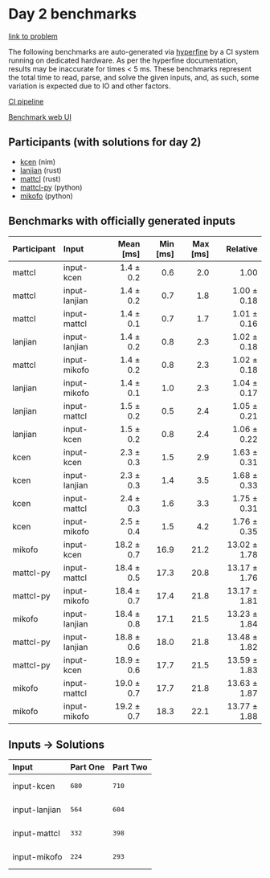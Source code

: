 # Day 2 benchmarks

[link to problem](https://adventofcode.com/2024/day/2)

The following benchmarks are auto-generated via
[hyperfine](https://github.com/sharkdp/hyperfine) by a CI system running on
dedicated hardware. As per the hyperfine documentation, results may be
inaccurate for times < 5 ms. These benchmarks represent the total time to read,
parse, and solve the given inputs, and, as such, some variation is expected due
to IO and other factors.

[CI pipeline](http://ci.papercode.net:8080/teams/main/pipelines/aoc2024)

[Benchmark web UI](https://aoc.ancalagon.black)


## Participants (with solutions for day 2)

- [kcen](https://github.com/kcen/aoc2024) (nim)
- [lanjian](https://github.com/lanjian/aoc-2024) (rust)
- [mattcl](https://github.com/mattcl/aoc2024) (rust)
- [mattcl-py](https://github.com/mattcl/aoc2024-py) (python)
- [mikofo](https://github.com/mikofo/aoc2024) (python)


## Benchmarks with officially generated inputs

| Participant | Input | Mean [ms] | Min [ms] | Max [ms] | Relative |
|:---|:---|---:|---:|---:|---:|
| mattcl | input-kcen | 1.4 ± 0.2 | 0.6 | 2.0 | 1.00 |
| mattcl | input-lanjian | 1.4 ± 0.2 | 0.7 | 1.8 | 1.00 ± 0.18 |
| mattcl | input-mattcl | 1.4 ± 0.1 | 0.7 | 1.7 | 1.01 ± 0.16 |
| lanjian | input-lanjian | 1.4 ± 0.2 | 0.8 | 2.3 | 1.02 ± 0.18 |
| mattcl | input-mikofo | 1.4 ± 0.2 | 0.8 | 2.3 | 1.02 ± 0.18 |
| lanjian | input-mikofo | 1.4 ± 0.1 | 1.0 | 2.3 | 1.04 ± 0.17 |
| lanjian | input-mattcl | 1.5 ± 0.2 | 0.5 | 2.4 | 1.05 ± 0.21 |
| lanjian | input-kcen | 1.5 ± 0.2 | 0.8 | 2.4 | 1.06 ± 0.22 |
| kcen | input-kcen | 2.3 ± 0.3 | 1.5 | 2.9 | 1.63 ± 0.31 |
| kcen | input-lanjian | 2.3 ± 0.3 | 1.4 | 3.5 | 1.68 ± 0.33 |
| kcen | input-mattcl | 2.4 ± 0.3 | 1.6 | 3.3 | 1.75 ± 0.31 |
| kcen | input-mikofo | 2.5 ± 0.4 | 1.5 | 4.2 | 1.76 ± 0.35 |
| mikofo | input-kcen | 18.2 ± 0.7 | 16.9 | 21.2 | 13.02 ± 1.78 |
| mattcl-py | input-mattcl | 18.4 ± 0.5 | 17.3 | 20.8 | 13.17 ± 1.76 |
| mattcl-py | input-mikofo | 18.4 ± 0.7 | 17.4 | 21.8 | 13.17 ± 1.81 |
| mikofo | input-lanjian | 18.4 ± 0.8 | 17.1 | 21.5 | 13.23 ± 1.84 |
| mattcl-py | input-lanjian | 18.8 ± 0.6 | 18.0 | 21.8 | 13.48 ± 1.82 |
| mattcl-py | input-kcen | 18.9 ± 0.6 | 17.7 | 21.5 | 13.59 ± 1.83 |
| mikofo | input-mattcl | 19.0 ± 0.7 | 17.7 | 21.8 | 13.63 ± 1.87 |
| mikofo | input-mikofo | 19.2 ± 0.7 | 18.3 | 22.1 | 13.77 ± 1.88 |


## Inputs -> Solutions

| Input | Part One | Part Two |
|:---|:---|:---|
|input-kcen|<pre>680</pre>|<pre>710</pre>|
|input-lanjian|<pre>564</pre>|<pre>604</pre>|
|input-mattcl|<pre>332</pre>|<pre>398</pre>|
|input-mikofo|<pre>224</pre>|<pre>293</pre>|